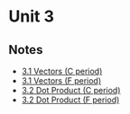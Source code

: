 # Unit 3

## Notes

- <a href="../notes/PCHA_3.1_Vectors_C.pdf">3.1 Vectors (C period)</a>
- <a href="../notes/PCHA_3.1_Vectors_F.pdf">3.1 Vectors (F period)</a>
- <a href="../notes/PCHA_3.2_DotProduct_C.pdf">3.2 Dot Product (C period)</a>
- <a href="../notes/PCHA_3.2_DotProduct_F.pdf">3.2 Dot Product (F period)</a>

